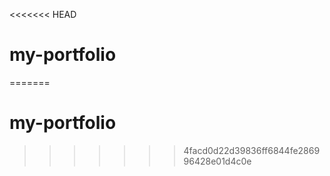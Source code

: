 <<<<<<< HEAD
# my-portfolio
=======
# my-portfolio
>>>>>>> 4facd0d22d39836ff6844fe286996428e01d4c0e
